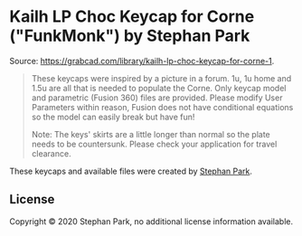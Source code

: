 # Kailh LP Choc Keycap for Corne ("FunkMonk") by Stephan Park

Source: <https://grabcad.com/library/kailh-lp-choc-keycap-for-corne-1>.

> These keycaps were inspired by a picture in a forum. 1u, 1u home and 1.5u are all that is needed to populate the Corne. Only keycap model and parametric (Fusion 360) files are provided. Please modify User Parameters within reason, Fusion does not have conditional equations so the model can easily break but have fun!
>
> Note: The keys' skirts are a little longer than normal so the plate needs to be countersunk. Please check your application for travel clearance.

These keycaps and available files were created by [Stephan Park](https://grabcad.com/stephan.park-1).

## License

Copyright &copy; 2020 Stephan Park, no additional license information available.
